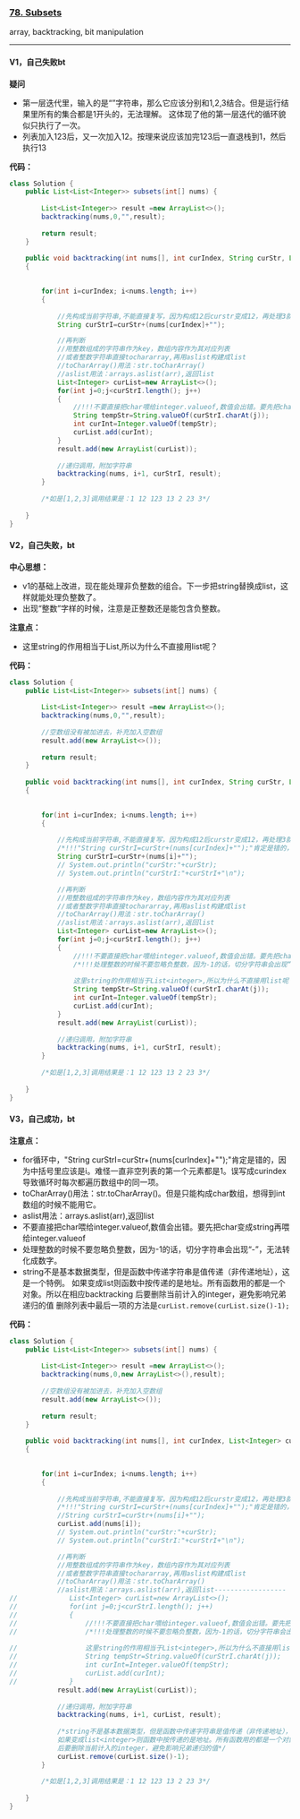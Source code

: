 ### [78. Subsets](https://leetcode.com/problems/subsets/)

array, backtracking, bit manipulation

---

#### V1，自己失败bt

**疑问**
- 第一层迭代里，输入的是“”字符串，那么它应该分别和1,2,3结合。但是运行结果里所有的集合都是1开头的，无法理解。
这体现了他的第一层迭代的循环貌似只执行了一次。
- 列表加入123后，又一次加入12。按理来说应该加完123后一直退栈到1，然后执行13

**代码：**
```java
class Solution {
    public List<List<Integer>> subsets(int[] nums) {
        
        List<List<Integer>> result =new ArrayList<>();
        backtracking(nums,0,"",result);
        
        return result;
    }
    
    public void backtracking(int nums[], int curIndex, String curStr, List<List<Integer>> result)
    {

        
        for(int i=curIndex; i<nums.length; i++)
        {
            
            //先构成当前字符串,不能直接复写，因为构成12后curstr变成12，再处理3就没办法实现13了
            String curStrI=curStr+(nums[curIndex]+"");

            //再判断
            //用整数组成的字符串作为key，数组内容作为其对应列表
            //或者整数字符串直接tochararray,再用aslist构建成list
            //toCharArray()用法：str.toCharArray()
            //aslist用法：arrays.aslist(arr),返回list
            List<Integer> curList=new ArrayList<>();
            for(int j=0;j<curStrI.length(); j++)
            {
                //!!!不要直接把char喂给integer.valueof,数值会出错。要先把char变成string再喂给integer.valueof
                String tempStr=String.valueOf(curStrI.charAt(j));
                int curInt=Integer.valueOf(tempStr);
                curList.add(curInt);
            }
            result.add(new ArrayList(curList));
            
            //递归调用，附加字符串
            backtracking(nums, i+1, curStrI, result);
        }
        
        /*如是[1,2,3]调用结果是：1 12 123 13 2 23 3*/
        
    }
}
```

#### V2，自己失败，bt

**中心思想：**
- v1的基础上改进，现在能处理非负整数的组合。下一步把string替换成list，这样就能处理负整数了。
- 出现“整数”字样的时候，注意是正整数还是能包含负整数。

**注意点：**
- 这里string的作用相当于List<integer>,所以为什么不直接用list呢？

**代码：**
```java
class Solution {
    public List<List<Integer>> subsets(int[] nums) {
        
        List<List<Integer>> result =new ArrayList<>();
        backtracking(nums,0,"",result);
        
        //空数组没有被加进去，补充加入空数组
        result.add(new ArrayList<>());
        
        return result;
    }
    
    public void backtracking(int nums[], int curIndex, String curStr, List<List<Integer>> result)
    {

        
        for(int i=curIndex; i<nums.length; i++)
        {
            
            //先构成当前字符串,不能直接复写，因为构成12后curstr变成12，再处理3就没办法实现13了
            /*!!!"String curStrI=curStr+(nums[curIndex]+"");"肯定是错的，因为中括号里应该是i。难怪一直非空列表的第一个元素都是1*/
            String curStrI=curStr+(nums[i]+"");
            // System.out.println("curStr:"+curStr);
            // System.out.println("curStrI:"+curStrI+"\n");

            //再判断
            //用整数组成的字符串作为key，数组内容作为其对应列表
            //或者整数字符串直接tochararray,再用aslist构建成list
            //toCharArray()用法：str.toCharArray()
            //aslist用法：arrays.aslist(arr),返回list
            List<Integer> curList=new ArrayList<>();
            for(int j=0;j<curStrI.length(); j++)
            {
                //!!!不要直接把char喂给integer.valueof,数值会出错。要先把char变成string再喂给integer.valueof
                /*!!!处理整数的时候不要忽略负整数，因为-1的话，切分字符串会出现“-”，无法转化成数字。
                
                这里string的作用相当于List<integer>,所以为什么不直接用list呢？*/
                String tempStr=String.valueOf(curStrI.charAt(j));
                int curInt=Integer.valueOf(tempStr);
                curList.add(curInt);
            }
            result.add(new ArrayList(curList));
            
            //递归调用，附加字符串
            backtracking(nums, i+1, curStrI, result);
        }
        
        /*如是[1,2,3]调用结果是：1 12 123 13 2 23 3*/
        
    }
}
```

#### V3，自己成功，bt

**注意点：**
- for循环中，"String curStrI=curStr+(nums[curIndex]+"");"肯定是错的，因为中括号里应该是i。难怪一直非空列表的第一个元素都是1。误写成curindex导致循环时每次都遍历数组中的同一项。
- toCharArray()用法：str.toCharArray()。但是只能构成char数组，想得到int数组的时候不能用它。
- aslist用法：arrays.aslist(arr),返回list
- 不要直接把char喂给integer.valueof,数值会出错。要先把char变成string再喂给integer.valueof
- 处理整数的时候不要忽略负整数，因为-1的话，切分字符串会出现“-”，无法转化成数字。
- string不是基本数据类型，但是函数中传递字符串是值传递（非传递地址），这是一个特例。
如果变成list<integer>则函数中按传递的是地址。所有函数用的都是一个对象。所以在相应backtracking
后要删除当前计入的integer，避免影响兄弟递归的值
删除列表中最后一项的方法是`curList.remove(curList.size()-1);`

**代码：**
```java
class Solution {
    public List<List<Integer>> subsets(int[] nums) {
        
        List<List<Integer>> result =new ArrayList<>();
        backtracking(nums,0,new ArrayList<>(),result);
        
        //空数组没有被加进去，补充加入空数组
        result.add(new ArrayList<>());
        
        return result;
    }
    
    public void backtracking(int nums[], int curIndex, List<Integer> curList, List<List<Integer>> result)
    {

        
        for(int i=curIndex; i<nums.length; i++)
        {
            
            //先构成当前字符串,不能直接复写，因为构成12后curstr变成12，再处理3就没办法实现13了
            /*!!!"String curStrI=curStr+(nums[curIndex]+"");"肯定是错的，因为中括号里应该是i。难怪一直非空列表的第一个元素都是1*/
            //String curStrI=curStr+(nums[i]+"");
            curList.add(nums[i]);
            // System.out.println("curStr:"+curStr);
            // System.out.println("curStrI:"+curStrI+"\n");

            //再判断
            //用整数组成的字符串作为key，数组内容作为其对应列表
            //或者整数字符串直接tochararray,再用aslist构建成list
            //toCharArray()用法：str.toCharArray()
            //aslist用法：arrays.aslist(arr),返回list------------------
//             List<Integer> curList=new ArrayList<>();
//             for(int j=0;j<curStrI.length(); j++)
//             {
//                 //!!!不要直接把char喂给integer.valueof,数值会出错。要先把char变成string再喂给integer.valueof
//                 /*!!!处理整数的时候不要忽略负整数，因为-1的话，切分字符串会出现“-”，无法转化成数字。
                
//                 这里string的作用相当于List<integer>,所以为什么不直接用list呢？*/
//                 String tempStr=String.valueOf(curStrI.charAt(j));
//                 int curInt=Integer.valueOf(tempStr);
//                 curList.add(curInt);
//             }
            result.add(new ArrayList(curList));
            
            //递归调用，附加字符串
            backtracking(nums, i+1, curList, result);
            
            /*string不是基本数据类型，但是函数中传递字符串是值传递（非传递地址），这是一个特例。
            如果变成list<integer>则函数中按传递的是地址。所有函数用的都是一个对象。所以在相应backtracking
            后要删除当前计入的integer，避免影响兄弟递归的值*/
            curList.remove(curList.size()-1);
        }
        
        /*如是[1,2,3]调用结果是：1 12 123 13 2 23 3*/
        
    }
}
```
